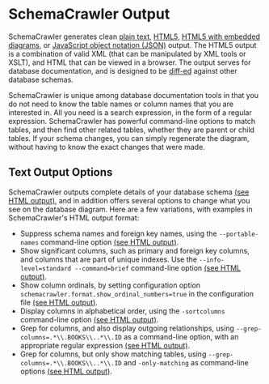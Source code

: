 # SchemaCrawler Output

SchemaCrawler generates clean [plain
text,](snapshot-examples/snapshot.txt) 
[HTML5,](snapshot-examples/snapshot.html) [HTML5 with embedded
diagrams,](snapshot-examples/snapshot.svg.html) or [JavaScript object
notation (JSON)](snapshot-examples/snapshot.json) output. The HTML5
output is a combination of valid XML (that can be manipulated by XML
tools or XSLT), and HTML that can be viewed in a browser. The output
serves for database documentation, and is designed to be
[diff-ed](http://en.wikipedia.org/wiki/Diff) against other database
schemas.

SchemaCrawler is unique among database documentation tools in that you
do not need to know the table names or column names that you are
interested in. All you need is a search expression, in the form of a
regular expression. SchemaCrawler has powerful command-line options to
match tables, and then find other related tables, whether they are
parent or child tables. If your schema changes, you can simply
regenerate the diagram, without having to know the exact changes that
were made.

## Text Output Options

SchemaCrawler outputs complete details of your database schema [(see
HTML output)](html-examples/html.html), and in addition offers several
options to change what you see on the database diagram. Here are a few
variations, with examples in SchemaCrawler's HTML output format:

- Suppress schema names and foreign key names, using the
  `--portable-names` command-line option [(see
  HTML output)](html-examples/html_2_portablenames.html).
- Show significant columns, such as primary and foreign key columns,
  and columns that are part of unique indexes. Use the
  `--info-level=standard --command=brief` command-line option [(see
  HTML output)](html-examples/html_3_important_columns.html).
- Show column ordinals, by setting configuration option
  `schemacrawler.format.show_ordinal_numbers=true` in the
  configuration file [(see
  HTML output)](html-examples/html_4_ordinals.html).
- Display columns in alphabetical order, using the `-sortcolumns`
  command-line option [(see
  HTML output)](html-examples/html_5_alphabetical.html).
- Grep for columns, and also display outgoing relationships, using
  `--grep-columns=.*\\.BOOKS\\..*\\.ID` as a command-line option, with
  an appropriate regular expression [(see
  HTML output)](html-examples/html_6_grep.html).
- Grep for columns, but only show matching tables, using
  `--grep-columns=.*\\.BOOKS\\..*\\.ID` and `-only-matching` as
  command-line options [(see
   HTML output)](html-examples/html_7_grep_onlymatching.html).
